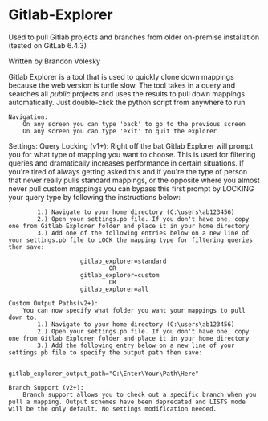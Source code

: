 # Gitlab-Explorer
Used to pull Gitlab projects and branches from older on-premise installation (tested on GitLab 6.4.3)

Written by Brandon Volesky

Gitlab Explorer is a tool that is used to quickly clone down mappings because the web version is turtle slow.
The tool takes in a query and searches all *public* projects and uses the results to pull down mappings automatically.
Just double-click the python script from anywhere to run

	Navigation:
		On any screen you can type 'back' to go to the previous screen
		On any screen you can type 'exit' to quit the explorer


Settings:
	Query Locking (v1+):
		Right off the bat Gitlab Explorer will prompt you for what type of mapping you want to choose. This is used for filtering
		queries and dramatically increases performance in certain situations. If you're tired of always getting asked this and if you're
		the type of person that never really pulls standard mappings, or the opposite where you almost never pull custom mappings you can
		bypass this first prompt by LOCKING your query type by following the instructions below:

			1.) Navigate to your home directory (C:\users\ab123456)
			2.) Open your settings.pb file. If you don't have one, copy one from Gitlab Explorer folder and place it in your home directory
			3.) Add one of the following entries below on a new line of your settings.pb file to LOCK the mapping type for filtering queries then save:
			
						gitlab_explorer=standard
								OR
						gitlab_explorer=custom
								OR
						gitlab_explorer=all
	
	Custom Output Paths(v2+):
		You can now specify what folder you want your mappings to pull down to.
			1.) Navigate to your home directory (C:\users\ab123456)
			2.) Open your settings.pb file. If you don't have one, copy one from Gitlab Explorer folder and place it in your home directory
			3.) Add the following entry below on a new line of your settings.pb file to specify the output path then save:
			
						gitlab_explorer_output_path="C:\Enter\Your\Path\Here"
	
	Branch Support (v2+):
		Branch support allows you to check out a specific branch when you pull a mapping. Output schemes have been deprecated and LISTS mode will be the only default. No settings modification needed.
